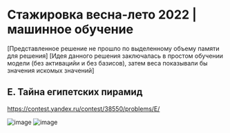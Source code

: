 # Стажировка весна-лето 2022 | машинное обучение

[Представленное решение не прошло по выделенному объему памяти для решения]
[Идея данного решения заключалась в простом обучении модели (без активацийи и без базисов), затем веса показывали бы значения искомых значений]

## E. Тайна египетских пирамид

https://contest.yandex.ru/contest/38550/problems/E/

![image](https://user-images.githubusercontent.com/111676263/185990120-45cd903f-e400-4477-a30f-284434c1d28f.png)
![image](https://user-images.githubusercontent.com/111676263/185990162-c5ae226a-5cb8-4847-9922-779599075540.png)


